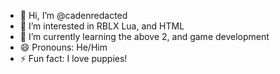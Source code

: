 - 👋 Hi, I’m @cadenredacted
- 👀 I’m interested in RBLX Lua, and HTML
- 🌱 I’m currently learning the above 2, and game development
- 😄 Pronouns: He/Him
- ⚡ Fun fact: I love puppies!

<!---
cadenredacted/cadenredacted is a ✨ special ✨ repository because its `README.md` (this file) appears on your GitHub profile.
You can click the Preview link to take a look at your changes.
--->
